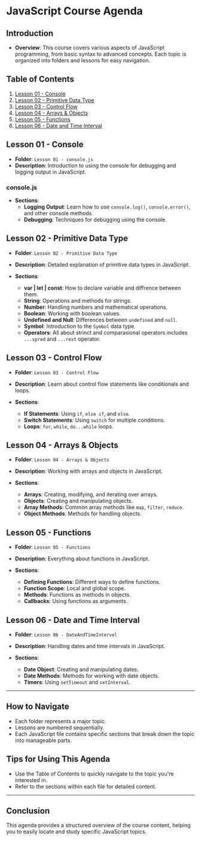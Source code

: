 # JavaScript Course Agenda

## Introduction

- **Overview**: This course covers various aspects of JavaScript programming, from basic syntax to advanced concepts. Each topic is organized into folders and lessons for easy navigation.

## Table of Contents

1. [Lesson 01 - Console](#lesson-01---console)
2. [Lesson 02 - Primitive Data Type](#lesson-02---primitive-data-type)
3. [Lesson 03 - Control Flow](#lesson-03---control-flow)
4. [Lesson 04 - Arrays & Objects](#lesson-04---arrays--objects)
5. [Lesson 05 - Functions](#lesson-05---functions)
6. [Lesson 06 - Date and Time Interval](#lesson-06---date-and-time-interval)

## Lesson 01 - Console

- **Folder**: `Lesson 01 - console.js`
- **Description**: Introduction to using the console for debugging and logging output in JavaScript.

### console.js

- **Sections**:
  - **Logging Output**: Learn how to use `console.log()`, `console.error()`, and other console methods.
  - **Debugging**: Techniques for debugging using the console.

## Lesson 02 - Primitive Data Type

- **Folder**: `Lesson 02 - Primitive Data Type`
- **Description**: Detailed explanation of primitive data types in JavaScript.

- **Sections**:
  - **var | let | const**: How to declare variable and diffrence between them.
  - **String**: Operations and methods for strings.
  - **Number**: Handling numbers and mathematical operations.
  - **Boolean**: Working with boolean values.
  - **Undefined and Null**: Differences between `undefined` and `null`.
  - **Symbol**: Introduction to the `Symbol` data type.
  - **Operators**: All about strinct and comparasional operators includes `...spred` and `...rest` operator.

## Lesson 03 - Control Flow

- **Folder**: `Lesson 03 - Control Flow`
- **Description**: Learn about control flow statements like conditionals and loops.

- **Sections**:
  - **If Statements**: Using `if`, `else if`, and `else`.
  - **Switch Statements**: Using `switch` for multiple conditions.
  - **Loops**: `for`, `while`, `do...while` loops.

## Lesson 04 - Arrays & Objects

- **Folder**: `Lesson 04 - Arrays & Objects`
- **Description**: Working with arrays and objects in JavaScript.

- **Sections**:
  - **Arrays**: Creating, modifying, and iterating over arrays.
  - **Objects**: Creating and manipulating objects.
  - **Array Methods**: Common array methods like `map`, `filter`, `reduce`.
  - **Object Methods**: Methods for handling objects.

## Lesson 05 - Functions

- **Folder**: `Lesson 05 - Functions`
- **Description**: Everything about functions in JavaScript.

- **Sections**:
  - **Defining Functions**: Different ways to define functions.
  - **Function Scope**: Local and global scope.
  - **Methods**: Functions as methods in objects.
  - **Callbacks**: Using functions as arguments.

## Lesson 06 - Date and Time Interval

- **Folder**: `Lesson 06 - DateAndTimeIntervel`
- **Description**: Handling dates and time intervals in JavaScript.

- **Sections**:
  - **Date Object**: Creating and manipulating dates.
  - **Date Methods**: Methods for working with date objects.
  - **Timers**: Using `setTimeout` and `setInterval`.

---

## How to Navigate

- Each folder represents a major topic.
- Lessons are numbered sequentially.
- Each JavaScript file contains specific sections that break down the topic into manageable parts.

## Tips for Using This Agenda

- Use the Table of Contents to quickly navigate to the topic you're interested in.
- Refer to the sections within each file for detailed content.

---

## Conclusion

This agenda provides a structured overview of the course content, helping you to easily locate and study specific JavaScript topics.
